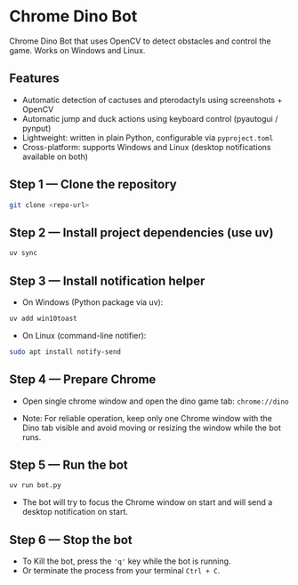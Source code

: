 # Chrome Dino Bot

Chrome Dino Bot that uses OpenCV to detect obstacles and control the game. Works on Windows and Linux.

## Features

- Automatic detection of cactuses and pterodactyls using screenshots + OpenCV
- Automatic jump and duck actions using keyboard control (pyautogui / pynput)
- Lightweight: written in plain Python, configurable via `pyproject.toml`
- Cross-platform: supports Windows and Linux (desktop notifications available on both)

## Step 1 — Clone the repository

```bash
git clone <repo-url>
```

## Step 2 — Install project dependencies (use uv)

```bash
uv sync
```

## Step 3 — Install notification helper

- On Windows (Python package via uv):

```bash
uv add win10toast
```

- On Linux (command-line notifier):

```bash
sudo apt install notify-send
```

## Step 4 — Prepare Chrome

- Open single chrome window and open the dino game tab: `chrome://dino`

- Note: For reliable operation, keep only one Chrome window with the Dino tab visible and avoid moving or resizing the window while the bot runs.

## Step 5 — Run the bot

```bash
uv run bot.py
```

- The bot will try to focus the Chrome window on start and will send a desktop notification on start.

## Step 6 — Stop the bot

- To Kill the bot, press the `'q'` key while the bot is running.
- Or terminate the process from your terminal `Ctrl + C`.
